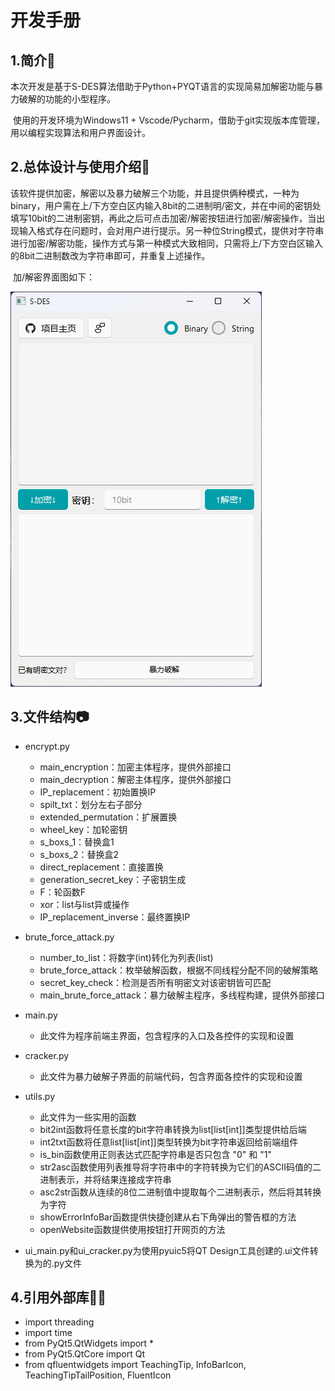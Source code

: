 # 开发手册

## 1.简介👻

​	本次开发是基于S-DES算法借助于Python+PYQT语言的实现简易加解密功能与暴力破解的功能的小型程序。

​	使用的开发环境为Windows11 + Vscode/Pycharm，借助于git实现版本库管理，用以编程实现算法和用户界面设计。

## 2.总体设计与使用介绍🐲

​	该软件提供加密，解密以及暴力破解三个功能，并且提供俩种模式，一种为binary，用户需在上/下方空白区内输入8bit的二进制明/密文，并在中间的密钥处填写10bit的二进制密钥，再此之后可点击加密/解密按钮进行加密/解密操作，当出现输入格式存在问题时，会对用户进行提示。另一种位String模式，提供对字符串进行加密/解密功能，操作方式与第一种模式大致相同，只需将上/下方空白区输入的8bit二进制数改为字符串即可，并重复上述操作。

​	加/解密界面图如下：

![1](assets/1.png)

## 3.文件结构📷

- encrypt.py
  - main_encryption：加密主体程序，提供外部接口
  - main_decryption：解密主体程序，提供外部接口
  - IP_replacement：初始置换IP
  - spilt_txt：划分左右子部分
  - extended_permutation：扩展置换
  - wheel_key：加轮密钥
  - s_boxs_1：替换盒1
  - s_boxs_2：替换盒2
  - direct_replacement：直接置换
  - generation_secret_key：子密钥生成
  - F：轮函数F
  - xor：list与list异或操作
  - IP_replacement_inverse：最终置换IP
- brute_force_attack.py
  - number_to_list：将数字(int)转化为列表(list)
  - brute_force_attack：枚举破解函数，根据不同线程分配不同的破解策略
  - secret_key_check：检测是否所有明密文对该密钥皆可匹配
  - main_brute_force_attack：暴力破解主程序，多线程构建，提供外部接口
- main.py
  - 此文件为程序前端主界面，包含程序的入口及各控件的实现和设置

- cracker.py
  - 此文件为暴力破解子界面的前端代码，包含界面各控件的实现和设置

- utils.py
  - 此文件为一些实用的函数
  - bit2int函数将任意长度的bit字符串转换为list[list[int]]类型提供给后端
  - int2txt函数将任意list[list[int]]类型转换为bit字符串返回给前端组件
  - is_bin函数使用正则表达式匹配字符串是否只包含 "0" 和 "1"
  - str2asc函数使用列表推导将字符串中的字符转换为它们的ASCII码值的二进制表示，并将结果连接成字符串
  - asc2str函数从连续的8位二进制值中提取每个二进制表示，然后将其转换为字符
  - showErrorInfoBar函数提供快捷创建从右下角弹出的警告框的方法
  - openWebsite函数提供使用按钮打开网页的方法

- ui_main.py和ui_cracker.py为使用pyuic5将QT Design工具创建的.ui文件转换为的.py文件

## 4.引用外部库😶‍🌫️

- import threading
- import time
- from PyQt5.QtWidgets import *
- from PyQt5.QtCore import Qt
- from qfluentwidgets import TeachingTip, InfoBarIcon, TeachingTipTailPosition, FluentIcon